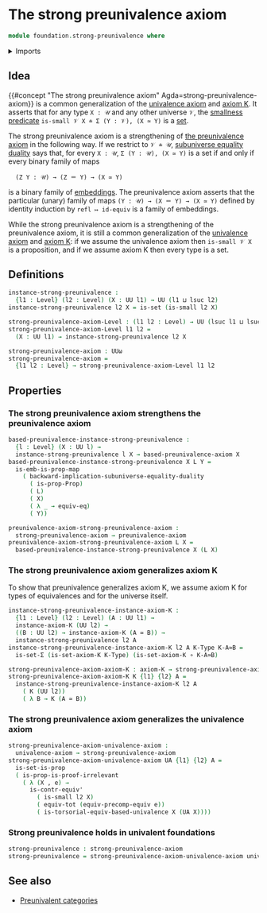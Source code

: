 # The strong preunivalence axiom

```agda
module foundation.strong-preunivalence where
```

<details><summary>Imports</summary>

```agda
open import foundation.contractible-types
open import foundation.dependent-pair-types
open import foundation.equivalences
open import foundation.functoriality-dependent-pair-types
open import foundation.preunivalence
open import foundation.propositional-maps
open import foundation.propositions
open import foundation.sets
open import foundation.small-types
open import foundation.structured-equality-duality
open import foundation.univalence
open import foundation.universe-levels

open import foundation-core.function-types
```

</details>

## Idea

{{#concept "The strong preunivalence axiom" Agda=strong-preunivalence-axiom}} is
a common generalization of the [univalence axiom](foundation.univalence.md) and
[axiom K](foundation-core.sets.md). It asserts that for any type `X : 𝒰` and any
other universe `𝒱`, the [smallness predicate](foundation-core.small-types.md)
`is-small 𝒱 X ≐ Σ (Y : 𝒱), (X ≃ Y)` is a [set](foundation-core.sets.md).

The strong preunivalence axiom is a strengthening of
[the preunivalence axiom](foundation.preunivalence.md) in the following way. If
we restrict to `𝒱 ≐ 𝒰`,
[subuniverse equality duality](foundation.structured-equality-duality.md) says
that, for every `X : 𝒰`, `Σ (Y : 𝒰), (X ≃ Y)` is a set if and only if every
binary family of maps

```text
  (Z Y : 𝒰) → (Z ＝ Y) → (X ≃ Y)
```

is a binary family of [embeddings](foundation-core.embeddings.md). The
preunivalence axiom asserts that the particular (unary) family of maps
`(Y : 𝒰) → (X ＝ Y) → (X ≃ Y)` defined by identity induction by
`refl ↦ id-equiv` is a family of embeddings.

While the strong preunivalence axiom is a strengthening of the preunivalence
axiom, it is still a common generalization of the
[univalence axiom](foundation.univalence.md) and
[axiom K](foundation-core.sets.md): if we assume the univalence axiom then
`is-small 𝒱 X` is a proposition, and if we assume axiom K then every type is a
set.

## Definitions

```agda
instance-strong-preunivalence :
  {l1 : Level} (l2 : Level) (X : UU l1) → UU (l1 ⊔ lsuc l2)
instance-strong-preunivalence l2 X = is-set (is-small l2 X)

strong-preunivalence-axiom-Level : (l1 l2 : Level) → UU (lsuc l1 ⊔ lsuc l2)
strong-preunivalence-axiom-Level l1 l2 =
  (X : UU l1) → instance-strong-preunivalence l2 X

strong-preunivalence-axiom : UUω
strong-preunivalence-axiom =
  {l1 l2 : Level} → strong-preunivalence-axiom-Level l1 l2
```

## Properties

### The strong preunivalence axiom strengthens the preunivalence axiom

```agda
based-preunivalence-instance-strong-preunivalence :
  {l : Level} (X : UU l) →
  instance-strong-preunivalence l X → based-preunivalence-axiom X
based-preunivalence-instance-strong-preunivalence X L Y =
  is-emb-is-prop-map
    ( backward-implication-subuniverse-equality-duality
      ( is-prop-Prop)
      ( L)
      ( X)
      ( λ _ → equiv-eq)
      ( Y))

preunivalence-axiom-strong-preunivalence-axiom :
  strong-preunivalence-axiom → preunivalence-axiom
preunivalence-axiom-strong-preunivalence-axiom L X =
  based-preunivalence-instance-strong-preunivalence X (L X)
```

### The strong preunivalence axiom generalizes axiom K

To show that preunivalence generalizes axiom K, we assume axiom K for types of
equivalences and for the universe itself.

```agda
instance-strong-preunivalence-instance-axiom-K :
  {l1 : Level} (l2 : Level) (A : UU l1) →
  instance-axiom-K (UU l2) →
  ((B : UU l2) → instance-axiom-K (A ≃ B)) →
  instance-strong-preunivalence l2 A
instance-strong-preunivalence-instance-axiom-K l2 A K-Type K-A≃B =
  is-set-Σ (is-set-axiom-K K-Type) (is-set-axiom-K ∘ K-A≃B)

strong-preunivalence-axiom-axiom-K : axiom-K → strong-preunivalence-axiom
strong-preunivalence-axiom-axiom-K K {l1} {l2} A =
  instance-strong-preunivalence-instance-axiom-K l2 A
    ( K (UU l2))
    ( λ B → K (A ≃ B))
```

### The strong preunivalence axiom generalizes the univalence axiom

```agda
strong-preunivalence-axiom-univalence-axiom :
  univalence-axiom → strong-preunivalence-axiom
strong-preunivalence-axiom-univalence-axiom UA {l1} {l2} A =
  is-set-is-prop
  ( is-prop-is-proof-irrelevant
    ( λ (X , e) →
      is-contr-equiv'
        ( is-small l2 X)
        ( equiv-tot (equiv-precomp-equiv e))
        ( is-torsorial-equiv-based-univalence X (UA X))))
```

### Strong preunivalence holds in univalent foundations

```agda
strong-preunivalence : strong-preunivalence-axiom
strong-preunivalence = strong-preunivalence-axiom-univalence-axiom univalence
```

## See also

- [Preunivalent categories](category-theory.preunivalent-categories.md)
